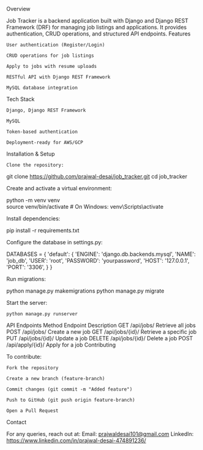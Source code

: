 Overview

Job Tracker is a backend application built with Django and Django REST Framework (DRF) for managing job listings and applications. It provides authentication, CRUD operations, and structured API endpoints.
Features

    User authentication (Register/Login)

    CRUD operations for job listings

    Apply to jobs with resume uploads

    RESTful API with Django REST Framework

    MySQL database integration

Tech Stack

    Django, Django REST Framework

    MySQL

    Token-based authentication

    Deployment-ready for AWS/GCP

Installation & Setup

    Clone the repository:

git clone https://github.com/prajwal-desai/job_tracker.git
cd job_tracker

Create and activate a virtual environment:

python -m venv venv  
source venv/bin/activate  # On Windows: venv\Scripts\activate

Install dependencies:

pip install -r requirements.txt

Configure the database in settings.py:

DATABASES = {
    'default': {
        'ENGINE': 'django.db.backends.mysql',
        'NAME': 'job_db',
        'USER': 'root',
        'PASSWORD': 'yourpassword',
        'HOST': '127.0.0.1',
        'PORT': '3306',
    }
}

Run migrations:

python manage.py makemigrations
python manage.py migrate

Start the server:

    python manage.py runserver

API Endpoints
Method	Endpoint	Description
GET	/api/jobs/	Retrieve all jobs
POST	/api/jobs/	Create a new job
GET	/api/jobs/{id}/	Retrieve a specific job
PUT	/api/jobs/{id}/	Update a job
DELETE	/api/jobs/{id}/	Delete a job
POST	/api/apply/{id}/	Apply for a job
Contributing

To contribute:

    Fork the repository

    Create a new branch (feature-branch)

    Commit changes (git commit -m "Added feature")

    Push to GitHub (git push origin feature-branch)

    Open a Pull Request

Contact

For any queries, reach out at:
Email: prajwaldesai101@gmail.com
LinkedIn: https://www.linkedin.com/in/prajwal-desai-474891236/
